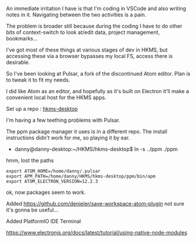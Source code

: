 <!-- title: HKMS Desktop -->

An immediate irritation I have is that I'm coding in VSCode and also writing notes in it. Navigating between the two activities is a pain.

The problem is broader still because during the coding I have to do other bits of context-switch to look at/edit data, project management, bookmarks...

I've got most of these things at various stages of dev in HKMS, but accessing these via a browser bypasses my local FS, access there is desirable.

So I've been looking at Pulsar, a fork of the discontinued Atom editor. Plan is to tweak it to fit my needs.

I did like Atom as an editor, and hopefully as it's built on Electron it'll make a convenient local host for the HKMS apps.

Set up a repo : [hkms-desktop](https://github.com/danja/hkms-desktop)

I'm having a few teething problems with Pulsar.

The ppm package manager it uses is in a different repo. The install instructions didn't work for me, so playing it by ear.

- danny@danny-desktop:~/HKMS/hkms-desktop$ ln -s ../ppm ./ppm

hmm, lost the paths

```
export ATOM_HOME=/home/danny/.pulsar
export APM_PATH=/home/danny/HKMS/hkms-desktop/ppm/bin/apm
export ATOM_ELECTRON_VERSION=12.2.3
```

ok, now packages seem to work.

Added https://github.com/denieler/save-workspace-atom-plugin
not sure it's gonna be useful...

Added PlatformIO IDE Terminal

https://www.electronjs.org/docs/latest/tutorial/using-native-node-modules
